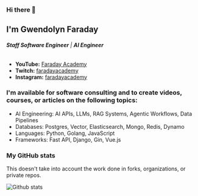 
### Hi there 👋

## I'm Gwendolyn Faraday

###### ***Staff Software Engineer*** | ***AI Engineer***

* **YouTube:** [Faraday Academy](https://youtube.com/c/FaradayAcademy)
* **Twitch:** [faradayacademy](https://twitch.tv/faradayacademy)
* **Instagram:** [faradayacademy](https://www.instagram.com/faradayacademy/)

### I'm available for software consulting and to create videos, courses, or articles on the following topics:

* AI Engineering: AI APIs, LLMs, RAG Systems, Agentic Workflows, Data Pipelines
* Databases: Postgres, Vector, Elasticsearch, Mongo, Redis, Dynamo
* Languages: Python, Golang, JavaScript
* Frameworks: Fast API, Django, Gin, Vue.js

### My GitHub stats

This doesn't take into account the work done in forks, organizations, or private repos.

![Github stats](https://github-readme-stats.vercel.app/api?username=gwenf&show_icons=true)


<!-- [![Top Langs](https://github-readme-stats.vercel.app/api/top-langs/?username=gwenf)](https://github.com/anuraghazra/github-readme-stats) -->
